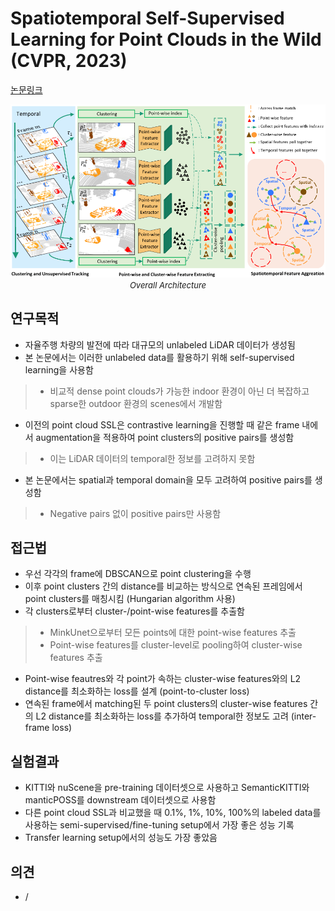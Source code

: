 # Spatiotemporal Self-Supervised Learning for Point Clouds in the Wild (CVPR, 2023)

[논문링크](https://openaccess.thecvf.com/content/CVPR2023/html/Wu_Spatiotemporal_Self-Supervised_Learning_for_Point_Clouds_in_the_Wild_CVPR_2023_paper.html)

<p align="center">
    <img width="800" alt='fig1' src="./img/05_41_01.png?raw=true"></br>
    <em><font size=2>Overall Architecture</font></em>
</p>

## 연구목적
- 자율주행 차량의 발전에 따라 대규모의 unlabeled LiDAR 데이터가 생성됨
- 본 논문에서는 이러한 unlabeled data를 활용하기 위해 self-supervised learning을 사용함
> - 비교적 dense point clouds가 가능한 indoor 환경이 아닌 더 복잡하고 sparse한 outdoor 환경의 scenes에서 개발함
- 이전의 point cloud SSL은 contrastive learning을 진행할 때 같은 frame 내에서 augmentation을 적용하여 point clusters의 positive pairs를 생성함
> - 이는 LiDAR 데이터의 temporal한 정보를 고려하지 못함
- 본 논문에서는 spatial과 temporal domain을 모두 고려하여 positive pairs를 생성함
> - Negative pairs 없이 positive pairs만 사용함

## 접근법
- 우선 각각의 frame에 DBSCAN으로 point clustering을 수행
- 이후 point clusters 간의 distance를 비교하는 방식으로 연속된 프레임에서 point clusters를 매칭시킴 (Hungarian algorithm 사용)
- 각 clusters로부터 cluster-/point-wise features를 추출함
> - MinkUnet으로부터 모든 points에 대한 point-wise features 추출
> - Point-wise features를 cluster-level로 pooling하여 cluster-wise features 추출
- Point-wise feautres와 각 point가 속하는 cluster-wise features와의 L2 distance를 최소화하는 loss를 설계 (point-to-cluster loss)
- 연속된 frame에서 matching된 두 point clusters의 cluster-wise features 간의 L2 distance를 최소화하는 loss를 추가하여 temporal한 정보도 고려 (inter-frame loss)

## 실험결과
- KITTI와 nuScene을 pre-training 데이터셋으로 사용하고 SemanticKITTI와 manticPOSS를 downstream 데이터셋으로 사용함
- 다른 point cloud SSL과 비교했을 때 0.1%, 1%, 10%, 100%의 labeled data를 사용하는 semi-supervised/fine-tuning setup에서 가장 좋은 성능 기록
- Transfer learning setup에서의 성능도 가장 좋았음

## 의견
- /